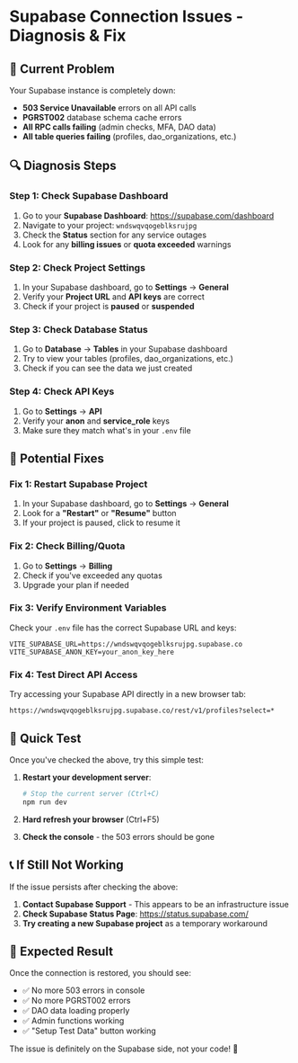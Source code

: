# Supabase Connection Issues - Diagnosis & Fix

## 🚨 **Current Problem**

Your Supabase instance is completely down:
- **503 Service Unavailable** errors on all API calls
- **PGRST002** database schema cache errors
- **All RPC calls failing** (admin checks, MFA, DAO data)
- **All table queries failing** (profiles, dao_organizations, etc.)

## 🔍 **Diagnosis Steps**

### Step 1: Check Supabase Dashboard
1. Go to your **Supabase Dashboard**: https://supabase.com/dashboard
2. Navigate to your project: `wndswqvqogeblksrujpg`
3. Check the **Status** section for any service outages
4. Look for any **billing issues** or **quota exceeded** warnings

### Step 2: Check Project Settings
1. In your Supabase dashboard, go to **Settings** → **General**
2. Verify your **Project URL** and **API keys** are correct
3. Check if your project is **paused** or **suspended**

### Step 3: Check Database Status
1. Go to **Database** → **Tables** in your Supabase dashboard
2. Try to view your tables (profiles, dao_organizations, etc.)
3. Check if you can see the data we just created

### Step 4: Check API Keys
1. Go to **Settings** → **API**
2. Verify your **anon** and **service_role** keys
3. Make sure they match what's in your `.env` file

## 🔧 **Potential Fixes**

### Fix 1: Restart Supabase Project
1. In your Supabase dashboard, go to **Settings** → **General**
2. Look for a **"Restart"** or **"Resume"** button
3. If your project is paused, click to resume it

### Fix 2: Check Billing/Quota
1. Go to **Settings** → **Billing**
2. Check if you've exceeded any quotas
3. Upgrade your plan if needed

### Fix 3: Verify Environment Variables
Check your `.env` file has the correct Supabase URL and keys:

```env
VITE_SUPABASE_URL=https://wndswqvqogeblksrujpg.supabase.co
VITE_SUPABASE_ANON_KEY=your_anon_key_here
```

### Fix 4: Test Direct API Access
Try accessing your Supabase API directly in a new browser tab:
```
https://wndswqvqogeblksrujpg.supabase.co/rest/v1/profiles?select=*
```

## 🚀 **Quick Test**

Once you've checked the above, try this simple test:

1. **Restart your development server**:
   ```bash
   # Stop the current server (Ctrl+C)
   npm run dev
   ```

2. **Hard refresh your browser** (Ctrl+F5)

3. **Check the console** - the 503 errors should be gone

## 📞 **If Still Not Working**

If the issue persists after checking the above:

1. **Contact Supabase Support** - This appears to be an infrastructure issue
2. **Check Supabase Status Page**: https://status.supabase.com/
3. **Try creating a new Supabase project** as a temporary workaround

## 🎯 **Expected Result**

Once the connection is restored, you should see:
- ✅ No more 503 errors in console
- ✅ No more PGRST002 errors
- ✅ DAO data loading properly
- ✅ Admin functions working
- ✅ "Setup Test Data" button working

The issue is definitely on the Supabase side, not your code! 🚀








